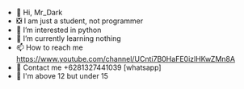 - 👋 Hi, Mr_Dark
- ❎ I am just a student, not programmer
- 👀 I’m interested in python
- 🌱 I’m currently learning nothing
- 📫 How to reach me https://www.youtube.com/channel/UCnti7B0HaFE0izlHKwZMn8A
- 🐚 Contact me +6281327441039 [whatsapp]
- 🥴 I'm above 12 but under 15
